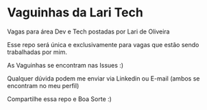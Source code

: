 # Vaguinhas da Lari Tech 
Vagas para área Dev e Tech postadas por Lari de Oliveira

Esse repo será única e exclusivamente para vagas que estão sendo trabalhadas por mim. 

As Vaguinhas se encontram nas Issues :)

Qualquer dúvida podem me enviar via Linkedin ou E-mail (ambos se encontram no meu perfil)

Compartilhe essa repo e Boa Sorte :)
